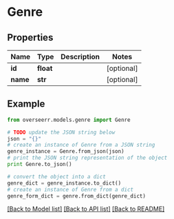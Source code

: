 # Genre


## Properties
Name | Type | Description | Notes
------------ | ------------- | ------------- | -------------
**id** | **float** |  | [optional] 
**name** | **str** |  | [optional] 

## Example

```python
from overseerr.models.genre import Genre

# TODO update the JSON string below
json = "{}"
# create an instance of Genre from a JSON string
genre_instance = Genre.from_json(json)
# print the JSON string representation of the object
print Genre.to_json()

# convert the object into a dict
genre_dict = genre_instance.to_dict()
# create an instance of Genre from a dict
genre_form_dict = genre.from_dict(genre_dict)
```
[[Back to Model list]](../README.md#documentation-for-models) [[Back to API list]](../README.md#documentation-for-api-endpoints) [[Back to README]](../README.md)


